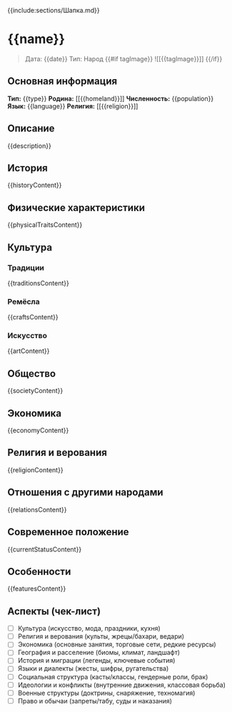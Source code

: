 {{include:sections/Шапка.md}}

# {{name}}

> Дата: {{date}}
> Тип: Народ
{{#if tagImage}}
![[{{tagImage}}]]
{{/if}}

## Основная информация
**Тип:** {{type}}
**Родина:** [[{{homeland}}]]
**Численность:** {{population}}
**Язык:** {{language}}
**Религия:** [[{{religion}}]]

## Описание
{{description}}

## История
{{historyContent}}

## Физические характеристики
{{physicalTraitsContent}}

## Культура
### Традиции
{{traditionsContent}}

### Ремёсла
{{craftsContent}}

### Искусство
{{artContent}}

## Общество
{{societyContent}}

## Экономика
{{economyContent}}

## Религия и верования
{{religionContent}}

## Отношения с другими народами
{{relationsContent}}

## Современное положение
{{currentStatusContent}}

## Особенности
{{featuresContent}} 

## Аспекты (чек-лист)
- [ ] Культура (искусство, мода, праздники, кухня)
- [ ] Религия и верования (культы, жрецы/бахари, ведари)
- [ ] Экономика (основные занятия, торговые сети, редкие ресурсы)
- [ ] География и расселение (биомы, климат, ландшафт)
- [ ] История и миграции (легенды, ключевые события)
- [ ] Языки и диалекты (жесты, шифры, ругательства)
- [ ] Социальная структура (касты/классы, гендерные роли, брак)
- [ ] Идеологии и конфликты (внутренние движения, классовая борьба)
- [ ] Военные структуры (доктрины, снаряжение, техномагия)
- [ ] Право и обычаи (запреты/табу, суды и наказания)